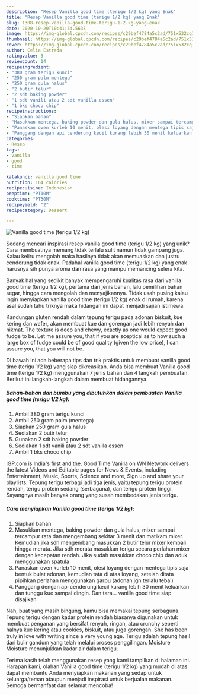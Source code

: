 ```yaml
---
description: "Resep Vanilla good time (terigu 1/2 kg) yang Enak"
title: "Resep Vanilla good time (terigu 1/2 kg) yang Enak"
slug: 1308-resep-vanilla-good-time-terigu-1-2-kg-yang-enak
date: 2020-10-20T10:41:54.563Z
image: https://img-global.cpcdn.com/recipes/c29bef4784a5c2ad/751x532cq70/vanilla-good-time-terigu-12-kg-foto-resep-utama.jpg
thumbnail: https://img-global.cpcdn.com/recipes/c29bef4784a5c2ad/751x532cq70/vanilla-good-time-terigu-12-kg-foto-resep-utama.jpg
cover: https://img-global.cpcdn.com/recipes/c29bef4784a5c2ad/751x532cq70/vanilla-good-time-terigu-12-kg-foto-resep-utama.jpg
author: Celia Estrada
ratingvalue: 3
reviewcount: 14
recipeingredient:
- "380 gram terigu kunci"
- "250 gram palm mentega"
- "250 gram gula halus"
- "2 butir telur"
- "2 sdt baking powder"
- "1 sdt vanili atau 2 sdt vanilla essen"
- "1 bks choco chip"
recipeinstructions:
- "Siapkan bahan"
- "Masukkan mentega, baking powder dan gula halus, mixer sampai tercampur rata dan mengembang sekitar 3 menit dan matikam mixer. Kemudian jika sdh mengembang masukkan 2 butir telur mixer kembali hingga merata. Jika sdh merata masukkan terigu secara perlahan mixer dengan kecepatan rendah. Jika sudah masukkan choco chip dan aduk menggunakan spatula"
- "Panaskan oven kurleb 10 menit, olesi loyang dengan mentega tipis saja bentuk bulat adonan, kemudian tata di atas loyang, setelah ditata pipihkan perlahan menggunakan garpu (adonan jgn terlalu tebal)"
- "Panggang dengan api cenderung kecil kurang lebih 30 menit keluarkan dan tunggu kue sampai dingin. Dan tara... vanilla good time siap disajikan"
categories:
- Resep
tags:
- vanilla
- good
- time

katakunci: vanilla good time 
nutrition: 164 calories
recipecuisine: Indonesian
preptime: "PT10M"
cooktime: "PT30M"
recipeyield: "2"
recipecategory: Dessert

---
```



![Vanilla good time (terigu 1/2 kg)](https://img-global.cpcdn.com/recipes/c29bef4784a5c2ad/751x532cq70/vanilla-good-time-terigu-12-kg-foto-resep-utama.jpg)

Sedang mencari inspirasi resep vanilla good time (terigu 1/2 kg) yang unik? Cara membuatnya memang tidak terlalu sulit namun tidak gampang juga. Kalau keliru mengolah maka hasilnya tidak akan memuaskan dan justru cenderung tidak enak. Padahal vanilla good time (terigu 1/2 kg) yang enak harusnya sih punya aroma dan rasa yang mampu memancing selera kita.

Banyak hal yang sedikit banyak mempengaruhi kualitas rasa dari vanilla good time (terigu 1/2 kg), pertama dari jenis bahan, lalu pemilihan bahan segar, hingga cara mengolah dan menyajikannya. Tidak usah pusing kalau ingin menyiapkan vanilla good time (terigu 1/2 kg) enak di rumah, karena asal sudah tahu triknya maka hidangan ini dapat menjadi sajian istimewa.

Kandungan gluten rendah dalam tepung terigu pada adonan biskuit, kue kering dan wafer, akan membuat kue dan gorengan jadi lebih renyah dan nikmat. The texture is deep and chewy, exactly as one would expect good fudge to be. Let me assure you, that if you are sceptical as to how such a large box of fudge could be of good quality (given the low price), I can assure you, that you will not be.


Di bawah ini ada beberapa tips dan trik praktis untuk membuat vanilla good time (terigu 1/2 kg) yang siap dikreasikan. Anda bisa membuat Vanilla good time (terigu 1/2 kg) menggunakan 7 jenis bahan dan 4 langkah pembuatan. Berikut ini langkah-langkah dalam membuat hidangannya.

<!--inarticleads1-->

##### Bahan-bahan dan bumbu yang dibutuhkan dalam pembuatan Vanilla good time (terigu 1/2 kg):

1. Ambil 380 gram terigu kunci
1. Ambil 250 gram palm (mentega)
1. Siapkan 250 gram gula halus
1. Sediakan 2 butir telur
1. Gunakan 2 sdt baking powder
1. Sediakan 1 sdt vanili atau 2 sdt vanilla essen
1. Ambil 1 bks choco chip


IGP.com is India&#39;s first and the. Good Time Vanilla on WN Network delivers the latest Videos and Editable pages for News &amp; Events, including Entertainment, Music, Sports, Science and more, Sign up and share your playlists. Tepung terigu terbagi jadi tiga jenis, yaitu tepung terigu protein rendah, terigu protein sedang (serbaguna), dan terigu protein tinggi. Sayangnya masih banyak orang yang susah membedakan jenis terigu. 

<!--inarticleads2-->

##### Cara menyiapkan Vanilla good time (terigu 1/2 kg):

1. Siapkan bahan
1. Masukkan mentega, baking powder dan gula halus, mixer sampai tercampur rata dan mengembang sekitar 3 menit dan matikam mixer. Kemudian jika sdh mengembang masukkan 2 butir telur mixer kembali hingga merata. Jika sdh merata masukkan terigu secara perlahan mixer dengan kecepatan rendah. Jika sudah masukkan choco chip dan aduk menggunakan spatula
1. Panaskan oven kurleb 10 menit, olesi loyang dengan mentega tipis saja bentuk bulat adonan, kemudian tata di atas loyang, setelah ditata pipihkan perlahan menggunakan garpu (adonan jgn terlalu tebal)
1. Panggang dengan api cenderung kecil kurang lebih 30 menit keluarkan dan tunggu kue sampai dingin. Dan tara... vanilla good time siap disajikan


Nah, buat yang masih bingung, kamu bisa memakai tepung serbaguna. Tepung terigu dengan kadar protein rendah biasanya digunakan untuk membuat penganan yang bersifat renyah, ringan, atau crunchy seperti halnya kue kering atau cookies, biskuit, atau juga gorengan. She has been truly in love with writing since a very young age. Terigu adalah tepung hasil dari bulir gandum yang telah melalui proses penggilingan. Moisture Moisture menunjukkan kadar air dalam terigu. 

Terima kasih telah menggunakan resep yang kami tampilkan di halaman ini. Harapan kami, olahan Vanilla good time (terigu 1/2 kg) yang mudah di atas dapat membantu Anda menyiapkan makanan yang sedap untuk keluarga/teman ataupun menjadi inspirasi untuk berjualan makanan. Semoga bermanfaat dan selamat mencoba!
